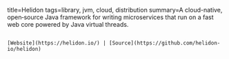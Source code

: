 title=Helidon
tags=library, jvm, cloud, distribution
summary=A cloud-native, open‑source Java framework for writing microservices that run on a fast web core powered by Java virtual threads.
~~~~~~

[Website](https://helidon.io/) | [Source](https://github.com/helidon-io/helidon)
